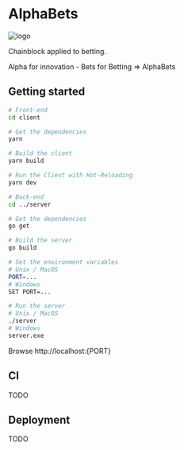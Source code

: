 # AlphaBets
![logo](https://github.com/tsauvajon/ws-blockchain/blob/dev/logo-mini.png?raw=true)

Chainblock applied to betting.

Alpha for innovation - Bets for Betting => AlphaBets

## Getting started

``` bash
# Front-end
cd client

# Get the dependencies
yarn

# Build the client
yarn build

# Run the Client with Hot-Reloading
yarn dev

# Back-end
cd ../server

# Get the dependencies
go get

# Build the server
go build

# Set the environment variables
# Unix / MacOS
PORT=...
# Windows
SET PORT=...

# Run the server
# Unix / MacOS
./server
# Windows
server.exe
```

Browse http://localhost:{PORT}

## CI

TODO

## Deployment

TODO
